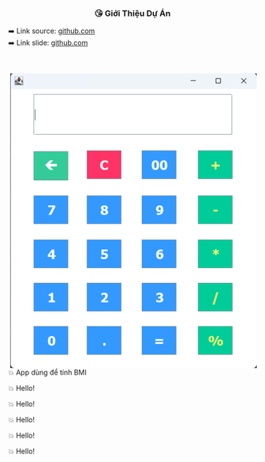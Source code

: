 
<div align="center">
  <h3>😘 Giới Thiệu Dự Án</h3>
</div>

<div width="100%">
  <span>
    ➡️ Link source:  
  <span>
    <a target="_blank" href="https://github.com/cszach/Raydiance">github.com</a>
  </span>
</span>
</div>

<div width="100%">
  <span>
    ➡️ Link slide: 
  <span>
    <a target="_blank" href="https://github.com/cszach/Raydiance">github.com</a>
  </span>
</span>
</div>



<br/>
<br/>

<div>
  <img align="right" alt="Bred the penguin chillin' by the fire." height="auto" width="500" src="https://github.com/dongpy78/Image-github/blob/main/Cau_1/Screenshot%202024-03-24%20145118.png" />

  <div>
    <p>💥 App dùng để tính BMI </p>
    <p>💥 Hello! </p>
    <p>💥 Hello! </p>
    <p>💥 Hello! </p>
    <p>💥 Hello! </p>
    <p>💥 Hello! </p>
  </div>
</div>
